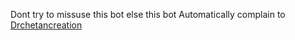 Dont try to missuse this bot else this bot Automatically complain to [Drchetancreation](https://telegram.me/mbbsq)
